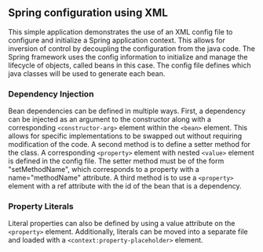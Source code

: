 ## Spring configuration using XML

This simple application demonstrates the use of an XML config file to configure and initialize a Spring application context. This allows for inversion of control by decoupling the configuration from the java code. The Spring framework uses the config information to initialize and manage the lifecycle of objects, called beans in this case. The config file defines which java classes will be used to generate each bean.

### Dependency Injection

Bean dependencies can be defined in multiple ways. First, a dependency can be injected as an argument to the constructor along with a corresponding ```<constructor-arg>``` element within the ```<bean>``` element. This allows for specific implementations to be swapped out without requiring modification of the code. A second method is to define a setter method for the class. A corresponding ```<property>``` element with nested ```<value>``` element is defined in the config file. The setter method must be of the form "setMethodName", which corresponds to a property with a name="methodName" attribute. A third method is to use a ```<property>``` element with a ref attribute with the id of the bean that is a dependency.

### Property Literals

Literal properties can also be defined by using a value attribute on the ```<property>``` element. Additionally, literals can be moved into a separate file and loaded with a ```<context:property-placeholder>``` element.
